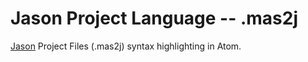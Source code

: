 # Jason Project Language -- .mas2j

[Jason](http://jason.sourceforge.net) Project Files (.mas2j) syntax highlighting in Atom.
